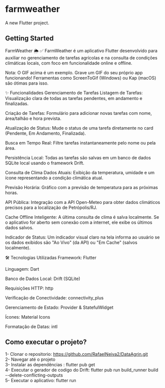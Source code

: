# farmweather

A new Flutter project.

## Getting Started

FarmWeather 🌦️ ✅
FarmWeather é um aplicativo Flutter desenvolvido para auxiliar no gerenciamento de tarefas agrícolas e na consulta de condições climáticas locais, com foco em funcionalidade online e offline.

Nota: O GIF acima é um exemplo. Grave um GIF do seu próprio app funcionando! Ferramentas como ScreenToGif (Windows) ou Kap (macOS) são ótimas para isso.

✨ Funcionalidades
Gerenciamento de Tarefas
Listagem de Tarefas: Visualização clara de todas as tarefas pendentes, em andamento e finalizadas.

Criação de Tarefas: Formulário para adicionar novas tarefas com nome, área/talhão e hora prevista.

Atualização de Status: Mude o status de uma tarefa diretamente no card (Pendente, Em Andamento, Finalizada).

Busca em Tempo Real: Filtre tarefas instantaneamente pelo nome ou pela área.

Persistência Local: Todas as tarefas são salvas em um banco de dados SQLite local usando o framework Drift.

Consulta de Clima
Dados Atuais: Exibição da temperatura, umidade e um ícone representando a condição climática atual.

Previsão Horária: Gráfico com a previsão de temperatura para as próximas horas.

API Pública: Integração com a API Open-Meteo para obter dados climáticos precisos para a localização de Petrópolis/RJ.

Cache Offline Inteligente: A última consulta de clima é salva localmente. Se o aplicativo for aberto sem conexão com a internet, ele exibe os últimos dados salvos.

Indicador de Status: Um indicador visual claro na tela informa ao usuário se os dados exibidos são "Ao Vivo" (da API) ou "Em Cache" (salvos localmente).

🛠️ Tecnologias Utilizadas
Framework: Flutter

Linguagem: Dart

Banco de Dados Local: Drift (SQLite)

Requisições HTTP: http

Verificação de Conectividade: connectivity_plus

Gerenciamento de Estado: Provider & StatefulWidget

Ícones: Material Icons

Formatação de Datas: intl

## Como executar o projeto?
1- Clonar o repositorio: https://github.com/RafaelNeiva2/DataAgrin.git <br>
2- Navegar até o projeto <br>
3- Instalar as dependências : flutter pub get <br>
4- Executar o gerador de codigo do Drift: flutter pub run build_runner build --delete-conflicting-outputs <br>
5- Executar o aplicativo: flutter run
